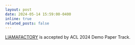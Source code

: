 ```yaml
---
layout: post
date: 2024-05-14 15:59:00-0400
inline: true
related_posts: false
---
```


[LlAMAFACTORY](https://github.com/hiyouga/LLaMA-Factory) is accepted by ACL 2024 Demo Paper Track.